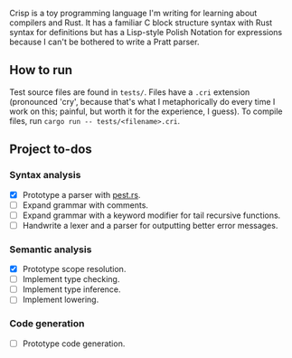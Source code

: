 Crisp is a toy programming language I'm writing for learning about compilers and Rust. It has a familiar C block structure syntax with Rust syntax for definitions but has a Lisp-style Polish Notation for expressions because I can't be bothered to write a Pratt parser.

## How to run
Test source files are found in `tests/`. Files have a `.cri` extension (pronounced 'cry', because that's what I metaphorically do every time I work on this; painful, but worth it for the experience, I guess). To compile files, run `cargo run -- tests/<filename>.cri`.

## Project to-dos
### Syntax analysis
- [x] Prototype a parser with [pest.rs](https://pest.rs).
- [ ] Expand grammar with comments.
- [ ] Expand grammar with a keyword modifier for tail recursive functions.
- [ ] Handwrite a lexer and a parser for outputting better error messages.

### Semantic analysis
- [x] Prototype scope resolution.
- [ ] Implement type checking.
- [ ] Implement type inference.
- [ ] Implement lowering.

### Code generation
- [ ] Prototype code generation.